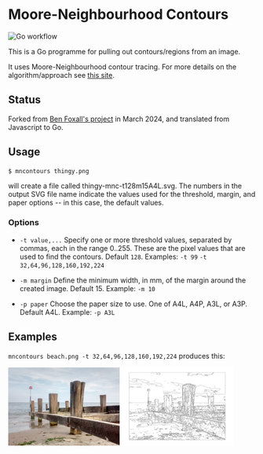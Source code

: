 # Moore-Neighbourhood Contours 

![Go workflow](https://github.com/starsoftanalysis/mncontours/actions/workflows/go.yml/badge.svg)

This is a Go programme for pulling out contours/regions from an image.

It uses Moore-Neighbourhood contour tracing. For more details on the algorithm/approach see [this site](http://www.imageprocessingplace.com/downloads_V3/root_downloads/tutorials/contour_tracing_Abeer_George_Ghuneim/moore.html).

## Status

Forked from [Ben Foxall's project](https://github.com/benfoxall/contours) in March 2024,
and translated from Javascript to Go.

## Usage

    $ mncontours thingy.png

will create a file called thingy-mnc-t128m15A4L.svg.  The numbers in the output SVG file name indicate
the values used for the threshold, margin, and paper options -- in this case, the default values.

### Options

* `-t value,...`
Specify one or more threshold values, separated by commas, each in the range 0..255.  These are the pixel
values that are used to find the contours.  Default `128`. Examples: `-t 99` `-t 32,64,96,128,160,192,224`

* `-m margin`
Define the minimum width, in mm, of the margin around the created image.  Default 15.  Example: `-m 10`

* `-p paper`
Choose the paper size to use.  One of A4L, A4P, A3L, or A3P.  Default A4L. Example: `-p A3L`

## Examples

`mncontours beach.png -t 32,64,96,128,160,192,224` produces this:

<img alt="Photo of breakwaters on a beach" src="examples/beach.png" title="Input image" width=45%> <img alt="The same photo after processing, showing as the outlines of shapes" src="examples/beach-mnc-t32,64,96,128,160,192,224m15A4L.svg" title="Created SVG image" width=45%>

